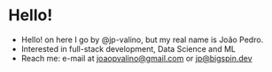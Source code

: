 # Hello!
- Hello! on here I go by @jp-valino, but my real name is João Pedro.
- Interested in full-stack development, Data Science and ML
- Reach me: e-mail at joaopvalino@gmail.com or jp@bigspin.dev

<!---
jp-valino/jp-valino is a ✨ special ✨ repository because its `README.md` (this file) appears on your GitHub profile.
You can click the Preview link to take a look at your changes.
--->
